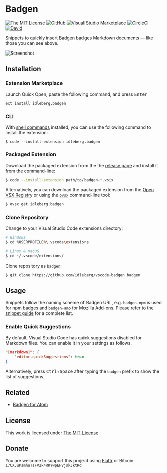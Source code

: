 # Badgen

[![The MIT License](https://flat.badgen.net/badge/license/MIT/orange)](http://opensource.org/licenses/MIT)
[![GitHub](https://flat.badgen.net/github/release/idleberg/vscode-badgen)](https://github.com/idleberg/vscode-badgen/releases)
[![Visual Studio Marketplace](https://vsmarketplacebadge.apphb.com/installs-short/idleberg.badgen.svg?style=flat-square)](https://marketplace.visualstudio.com/items?itemName=idleberg.badgen)
[![CircleCI](https://flat.badgen.net/circleci/github/idleberg/vscode-badgen)](https://circleci.com/gh/idleberg/vscode-badgen)
[![David](https://flat.badgen.net/david/dev/idleberg/vscode-badgen)](https://david-dm.org/idleberg/vscode-badgen?type=dev)

Snippets to quickly insert [Badgen](http://badgen.net) badges Markdown documents — like those you can see above.

![Screenshot](https://raw.githubusercontent.com/idleberg/vscode-badgen/master/screenshot.gif)

## Installation

### Extension Marketplace

Launch Quick Open, paste the following command, and press <kbd>Enter</kbd>

`ext install idleberg.badgen`

### CLI

With [shell commands](https://code.visualstudio.com/docs/editor/command-line) installed, you can use the following command to install the extension:

`$ code --install-extension idleberg.badgen`

### Packaged Extension

Download the packaged extension from the the [release page](https://github.com/idleberg/vscode-badgen/releases) and install it from the command-line:

```bash
$ code --install-extension path/to/badgen-*.vsix
```

Alternatively, you can download the packaged extension from the [Open VSX Registry](https://open-vsx.org/) or using the [`ovsx`](https://www.npmjs.com/package/ovsx) command-line tool:

```bash
$ ovsx get idleberg.badgen
```

### Clone Repository

Change to your Visual Studio Code extensions directory:

```bash
# Windows
$ cd %USERPROFILE%\.vscode\extensions

# Linux & macOS
$ cd ~/.vscode/extensions/
```

Clone repository as `badgen`:

```bash
$ git clone https://github.com/idleberg/vscode-badgen badgen
```

## Usage

Snippets follow the naming scheme of Badgen URL, e.g. `badgen-npm` is used for npm badges and `badgen-amo` for Mozilla Add-ons. Please refer to the [snippet guide](https://github.com/idleberg/vscode-badgen/blob/master/snippets.md) for a complete list.

### Enable Quick Suggestions

By default, Visual Studio Code has quick suggestions disabled for Markdown files. You can enable it in your settings as follows.

```json
"[markdown]": {
    "editor.quickSuggestions": true
}
```

Alternatively, press <kbd>Ctrl</kbd>+<kbd>Space</kbd> after typing the `badgen` prefix to show the list of suggestions.

## Related

- [Badgen for Atom](https://atom.io/packages/badgen)

## License

This work is licensed under [The MIT License](https://opensource.org/licenses/MIT)

## Donate

You are welcome to support this project using [Flattr](https://flattr.com/submit/auto?user_id=idleberg&url=https://github.com/idleberg/vscode-badgen) or Bitcoin `17CXJuPsmhuTzFV2k4RKYwpEHVjskJktRd`
